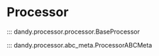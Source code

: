 # Processor

::: dandy.processor.processor.BaseProcessor

::: dandy.processor.abc_meta.ProcessorABCMeta
